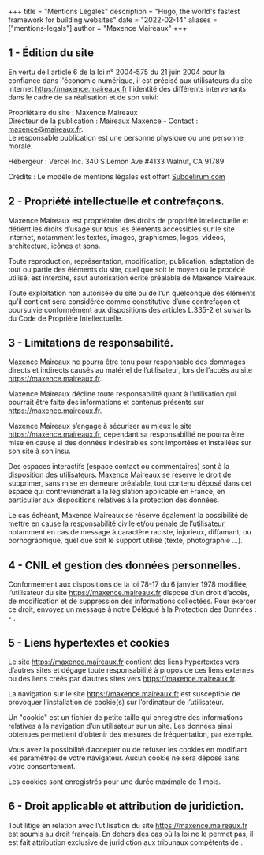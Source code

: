 +++
title = "Mentions Légales"
description = "Hugo, the world's fastest framework for building websites"
date = "2022-02-14"
aliases = ["mentions-legals"]
author = "Maxence Maireaux"
+++

## 1 - Édition du site
En vertu de l'article 6 de la loi n° 2004-575 du 21 juin 2004 pour la confiance dans l'économie numérique, il est précisé aux utilisateurs du site internet https://maxence.maireaux.fr l'identité des différents intervenants dans le cadre de sa réalisation et de son suivi:

Propriétaire du site : Maxence Maireaux    
Directeur de la publication : Maireaux Maxence - Contact : maxence@maireaux.fr.     
Le responsable publication est une personne physique ou une personne morale.     


Hébergeur : Vercel Inc. 340 S Lemon Ave #4133 Walnut, CA 91789

Crédits :
Le modèle de mentions légales est offert [Subdelirum.com](https://www.subdelirium.com/generateur-de-mentions-legales/)



## 2 - Propriété intellectuelle et contrefaçons.
Maxence Maireaux est propriétaire des droits de propriété intellectuelle et détient les droits d’usage sur tous les éléments accessibles sur le site internet, notamment les textes, images, graphismes, logos, vidéos, architecture, icônes et sons.

Toute reproduction, représentation, modification, publication, adaptation de tout ou partie des éléments du site, quel que soit le moyen ou le procédé utilisé, est interdite, sauf autorisation écrite préalable de Maxence Maireaux.

Toute exploitation non autorisée du site ou de l’un quelconque des éléments qu’il contient sera considérée comme constitutive d’une contrefaçon et poursuivie conformément aux dispositions des articles L.335-2 et suivants du Code de Propriété Intellectuelle.

## 3 - Limitations de responsabilité.
Maxence Maireaux ne pourra être tenu pour responsable des dommages directs et indirects causés au matériel de l’utilisateur, lors de l’accès au site https://maxence.maireaux.fr.

Maxence Maireaux décline toute responsabilité quant à l’utilisation qui pourrait être faite des informations et contenus présents sur https://maxence.maireaux.fr.

Maxence Maireaux s’engage à sécuriser au mieux le site https://maxence.maireaux.fr, cependant sa responsabilité ne pourra être mise en cause si des données indésirables sont importées et installées sur son site à son insu.

Des espaces interactifs (espace contact ou commentaires) sont à la disposition des utilisateurs. Maxence Maireaux se réserve le droit de supprimer, sans mise en demeure préalable, tout contenu déposé dans cet espace qui contreviendrait à la législation applicable en France, en particulier aux dispositions relatives à la protection des données.

Le cas échéant, Maxence Maireaux se réserve également la possibilité de mettre en cause la responsabilité civile et/ou pénale de l’utilisateur, notamment en cas de message à caractère raciste, injurieux, diffamant, ou pornographique, quel que soit le support utilisé (texte, photographie …).

## 4 - CNIL et gestion des données personnelles.
Conformément aux dispositions de la loi 78-17 du 6 janvier 1978 modifiée, l’utilisateur du site https://maxence.maireaux.fr dispose d’un droit d’accès, de modification et de suppression des informations collectées. Pour exercer ce droit, envoyez un message à notre Délégué à la Protection des Données : - .

## 5 - Liens hypertextes et cookies
Le site https://maxence.maireaux.fr contient des liens hypertextes vers d’autres sites et dégage toute responsabilité à propos de ces liens externes ou des liens créés par d’autres sites vers https://maxence.maireaux.fr.

La navigation sur le site https://maxence.maireaux.fr est susceptible de provoquer l’installation de cookie(s) sur l’ordinateur de l’utilisateur.

Un "cookie" est un fichier de petite taille qui enregistre des informations relatives à la navigation d’un utilisateur sur un site. Les données ainsi obtenues permettent d'obtenir des mesures de fréquentation, par exemple.

Vous avez la possibilité d’accepter ou de refuser les cookies en modifiant les paramètres de votre navigateur. Aucun cookie ne sera déposé sans votre consentement.

Les cookies sont enregistrés pour une durée maximale de 1 mois.

## 6 - Droit applicable et attribution de juridiction.
Tout litige en relation avec l’utilisation du site https://maxence.maireaux.fr est soumis au droit français. En dehors des cas où la loi ne le permet pas, il est fait attribution exclusive de juridiction aux tribunaux compétents de .

 